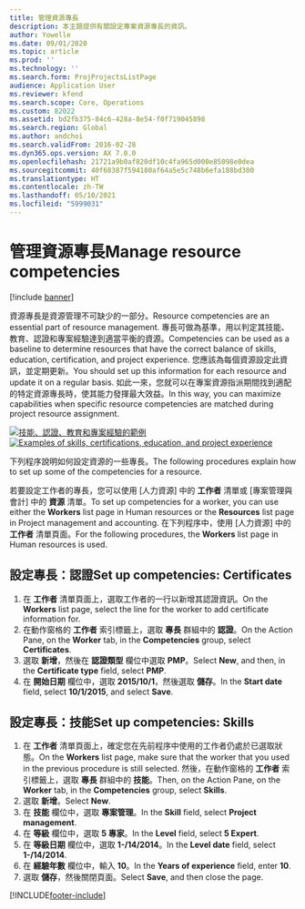 ```yaml
---
title: 管理資源專長
description: 本主題提供有關設定專案資源專長的資訊。
author: Yowelle
ms.date: 09/01/2020
ms.topic: article
ms.prod: ''
ms.technology: ''
ms.search.form: ProjProjectsListPage
audience: Application User
ms.reviewer: kfend
ms.search.scope: Core, Operations
ms.custom: 82022
ms.assetid: bd2fb375-84c6-428a-8e54-f0f719045898
ms.search.region: Global
ms.author: andchoi
ms.search.validFrom: 2016-02-28
ms.dyn365.ops.version: AX 7.0.0
ms.openlocfilehash: 21721a9b0af820df10c4fa965d000e85098e0dea
ms.sourcegitcommit: 40f68387f594180af64a5e5c748b6efa188bd300
ms.translationtype: HT
ms.contentlocale: zh-TW
ms.lasthandoff: 05/10/2021
ms.locfileid: "5999031"
---
```

# <a name="manage-resource-competencies"></a><span data-ttu-id="1c718-103">管理資源專長</span><span class="sxs-lookup"><span data-stu-id="1c718-103">Manage resource competencies</span></span>

[!include [banner](../includes/banner.md)]

<span data-ttu-id="1c718-104">資源專長是資源管理不可缺少的一部分。</span><span class="sxs-lookup"><span data-stu-id="1c718-104">Resource competencies are an essential part of resource management.</span></span> <span data-ttu-id="1c718-105">專長可做為基準，用以判定其技能、教育、認證和專案經驗達到適當平衡的資源。</span><span class="sxs-lookup"><span data-stu-id="1c718-105">Competencies can be used as a baseline to determine resources that have the correct balance of skills, education, certification, and project experience.</span></span> <span data-ttu-id="1c718-106">您應該為每個資源設定此資訊，並定期更新。</span><span class="sxs-lookup"><span data-stu-id="1c718-106">You should set up this information for each resource and update it on a regular basis.</span></span> <span data-ttu-id="1c718-107">如此一來，您就可以在專案資源指派期間找到適配的特定資源專長時，使其能力發揮最大效益。</span><span class="sxs-lookup"><span data-stu-id="1c718-107">In this way, you can maximize capabilities when specific resource competencies are matched during project resource assignment.</span></span>

<span data-ttu-id="1c718-108">[![技能、認證、教育和專案經驗的範例](./media/projectresourcing06-1024x383.jpg)](./media/projectresourcing06.jpg)</span><span class="sxs-lookup"><span data-stu-id="1c718-108">[![Examples of skills, certifications, education, and project experience](./media/projectresourcing06-1024x383.jpg)](./media/projectresourcing06.jpg)</span></span>

<span data-ttu-id="1c718-109">下列程序說明如何設定資源的一些專長。</span><span class="sxs-lookup"><span data-stu-id="1c718-109">The following procedures explain how to set up some of the competencies for a resource.</span></span>

<span data-ttu-id="1c718-110">若要設定工作者的專長，您可以使用 [人力資源] 中的 **工作者** 清單或 [專案管理與會計] 中的 **資源** 清單。</span><span class="sxs-lookup"><span data-stu-id="1c718-110">To set up competencies for a worker, you can use either the **Workers** list page in Human resources or the **Resources** list page in Project management and accounting.</span></span> <span data-ttu-id="1c718-111">在下列程序中，使用 [人力資源] 中的 **工作者** 清單頁面。</span><span class="sxs-lookup"><span data-stu-id="1c718-111">For the following procedures, the **Workers** list page in Human resources is used.</span></span>

## <a name="set-up-competencies-certificates"></a><span data-ttu-id="1c718-112">設定專長：認證</span><span class="sxs-lookup"><span data-stu-id="1c718-112">Set up competencies: Certificates</span></span>

1. <span data-ttu-id="1c718-113">在 **工作者** 清單頁面上，選取工作者的一行以新增其認證資訊。</span><span class="sxs-lookup"><span data-stu-id="1c718-113">On the **Workers** list page, select the line for the worker to add certificate information for.</span></span>
2. <span data-ttu-id="1c718-114">在動作窗格的 **工作者** 索引標籤上，選取 **專長** 群組中的 **認證**。</span><span class="sxs-lookup"><span data-stu-id="1c718-114">On the Action Pane, on the **Worker** tab, in the **Competencies** group, select **Certificates**.</span></span>
3. <span data-ttu-id="1c718-115">選取 **新增**，然後在 **認證類型** 欄位中選取 **PMP**。</span><span class="sxs-lookup"><span data-stu-id="1c718-115">Select **New**, and then, in the **Certificate type** field, select **PMP**.</span></span>
4. <span data-ttu-id="1c718-116">在 **開始日期** 欄位中，選取 **2015/10/1**，然後選取 **儲存**。</span><span class="sxs-lookup"><span data-stu-id="1c718-116">In the **Start date** field, select **10/1/2015**, and select **Save**.</span></span>

## <a name="set-up-competencies-skills"></a><span data-ttu-id="1c718-117">設定專長：技能</span><span class="sxs-lookup"><span data-stu-id="1c718-117">Set up competencies: Skills</span></span>

1. <span data-ttu-id="1c718-118">在 **工作者** 清單頁面上，確定您在先前程序中使用的工作者仍處於已選取狀態。</span><span class="sxs-lookup"><span data-stu-id="1c718-118">On the **Workers** list page, make sure that the worker that you used in the previous procedure is still selected.</span></span> <span data-ttu-id="1c718-119">然後，在動作窗格的 **工作者** 索引標籤上，選取 **專長** 群組中的 **技能**。</span><span class="sxs-lookup"><span data-stu-id="1c718-119">Then, on the Action Pane, on the **Worker** tab, in the **Competencies** group, select **Skills**.</span></span>
2. <span data-ttu-id="1c718-120">選取 **新增**。</span><span class="sxs-lookup"><span data-stu-id="1c718-120">Select **New**.</span></span>
3. <span data-ttu-id="1c718-121">在 **技能** 欄位中，選取 **專案管理**。</span><span class="sxs-lookup"><span data-stu-id="1c718-121">In the **Skill** field, select **Project management**.</span></span>
4. <span data-ttu-id="1c718-122">在 **等級** 欄位中，選取 **5 專家**。</span><span class="sxs-lookup"><span data-stu-id="1c718-122">In the **Level** field, select **5 Expert**.</span></span>
5. <span data-ttu-id="1c718-123">在 **等級日期** 欄位中，選取 **1-/14/2014**。</span><span class="sxs-lookup"><span data-stu-id="1c718-123">In the **Level date** field, select **1-/14/2014**.</span></span>
6. <span data-ttu-id="1c718-124">在 **經驗年數** 欄位中，輸入 **10**。</span><span class="sxs-lookup"><span data-stu-id="1c718-124">In the **Years of experience** field, enter **10**.</span></span>
7. <span data-ttu-id="1c718-125">選取 **儲存**，然後關閉頁面。</span><span class="sxs-lookup"><span data-stu-id="1c718-125">Select **Save**, and then close the page.</span></span>


[!INCLUDE[footer-include](../includes/footer-banner.md)]